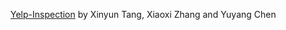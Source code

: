 [Yelp-Inspection](https://github.com/XinyunTang/4741-PROJ) by Xinyun Tang, Xiaoxi Zhang and Yuyang Chen
